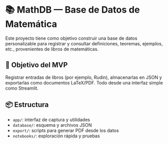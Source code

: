 # 📚 MathDB — Base de Datos de Matemática

Este proyecto tiene como objetivo construir una base de datos personalizable para registrar y consultar definiciones, teoremas, ejemplos, etc., provenientes de libros de matemáticas.

## 🚀 Objetivo del MVP

Registrar entradas de libros (por ejemplo, Rudin), almacenarlas en JSON y exportarlas como documentos LaTeX/PDF. Todo desde una interfaz simple como Streamlit.

## 📦 Estructura

- `app/`: interfaz de captura y utilidades
- `database/`: esquema y archivos JSON
- `export/`: scripts para generar PDF desde los datos
- `notebooks/`: exploración rápida y pruebas
